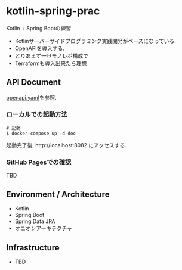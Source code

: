 # kotlin-spring-prac
Kotlin + Spring Bootの練習

* Kotlinサーバーサイドプログラミング実践開発がベースになっている.
* OpenAPIを導入する.
* とりあえず一旦モノレポ構成で
* Terraformも導入出来たら理想

## API Document
[openapi.yaml](/doc/openapi.yaml)を参照.

### ローカルでの起動方法

```shell
# 起動
$ docker-compose up -d doc
```

起動完了後, http://localhost:8082 にアクセスする.

### GitHub Pagesでの確認
TBD

## Environment / Architecture
* Kotlin
* Spring Boot
* Spring Data JPA
* オニオンアーキテクチャ

## Infrastructure
* TBD
